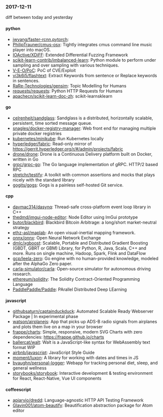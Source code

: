 ### 2017-12-11
diff between today and yesterday

#### python
* [jwyang/faster-rcnn.pytorch](https://github.com/jwyang/faster-rcnn.pytorch): 
* [PhilipTrauner/cmus-osx](https://github.com/PhilipTrauner/cmus-osx): Tightly integrates cmus command line music player into macOS.
* [IOActive/XDiFF](https://github.com/IOActive/XDiFF): Extended Differential Fuzzing Framework
* [scikit-learn-contrib/imbalanced-learn](https://github.com/scikit-learn-contrib/imbalanced-learn): Python module to perform under sampling and over sampling with various techniques.
* [V-E-O/PoC](https://github.com/V-E-O/PoC): PoC of CVE/Exploit
* [vi3k6i5/flashtext](https://github.com/vi3k6i5/flashtext): Extract Keywords from sentence or Replace keywords in sentences.
* [RaRe-Technologies/gensim](https://github.com/RaRe-Technologies/gensim): Topic Modelling for Humans
* [requests/requests](https://github.com/requests/requests): Python HTTP Requests for Humans 
* [apachecn/scikit-learn-doc-zh](https://github.com/apachecn/scikit-learn-doc-zh): scikit-learnsklearn 

#### go
* [celrenheit/sandglass](https://github.com/celrenheit/sandglass): Sandglass is a distributed, horizontally scalable, persistent, time sorted message queue.
* [snagles/docker-registry-manager](https://github.com/snagles/docker-registry-manager): Web front end for managing multiple private docker registries
* [kubernetes/minikube](https://github.com/kubernetes/minikube): Run Kubernetes locally
* [hyperledger/fabric](https://github.com/hyperledger/fabric): Read-only mirror of https://gerrit.hyperledger.org/r/#/admin/projects/fabric
* [drone/drone](https://github.com/drone/drone): Drone is a Continuous Delivery platform built on Docker, written in Go
* [grpc/grpc-go](https://github.com/grpc/grpc-go): The Go language implementation of gRPC. HTTP/2 based RPC
* [stretchr/testify](https://github.com/stretchr/testify): A toolkit with common assertions and mocks that plays nicely with the standard library
* [gogits/gogs](https://github.com/gogits/gogs): Gogs is a painless self-hosted Git service.

#### cpp
* [davmac314/dasynq](https://github.com/davmac314/dasynq): Thread-safe cross-platform event loop library in C++
* [thedmd/imgui-node-editor](https://github.com/thedmd/imgui-node-editor): Node Editor using ImGui prototype
* [butor/blackbird](https://github.com/butor/blackbird): Blackbird Bitcoin Arbitrage: a long/short market-neutral strategy
* [ethz-asl/maplab](https://github.com/ethz-asl/maplab): An open visual-inertial mapping framework.
* [onnx/onnx](https://github.com/onnx/onnx): Open Neural Network Exchange
* [dmlc/xgboost](https://github.com/dmlc/xgboost): Scalable, Portable and Distributed Gradient Boosting (GBDT, GBRT or GBM) Library, for Python, R, Java, Scala, C++ and more. Runs on single machine, Hadoop, Spark, Flink and DataFlow
* [gcp/leela-zero](https://github.com/gcp/leela-zero): Go engine with no human-provided knowledge, modeled after the AlphaGo Zero paper.
* [carla-simulator/carla](https://github.com/carla-simulator/carla): Open-source simulator for autonomous driving research.
* [ethereum/solidity](https://github.com/ethereum/solidity): The Solidity Contract-Oriented Programming Language
* [PaddlePaddle/Paddle](https://github.com/PaddlePaddle/Paddle): PArallel Distributed Deep LEarning

#### javascript
* [githubsaturn/captainduckduck](https://github.com/githubsaturn/captainduckduck): Automated Scalable Ready Webserver Package | In experimental phase
* [watson/airplanejs](https://github.com/watson/airplanejs):   App that picks up ADS-B radio signals from airplanes and plots them live on a map in your browser
* [frappe/charts](https://github.com/frappe/charts): Simple, responsive, modern SVG Charts with zero dependencies: https://frappe.github.io/charts
* [ballercat/walt](https://github.com/ballercat/walt):  Walt is a JavaScript-like syntax for WebAssembly text format  WIP 
* [airbnb/javascript](https://github.com/airbnb/javascript): JavaScript Style Guide
* [moment/luxon](https://github.com/moment/luxon):  A library for working with dates and times in JS
* [bvaughn/personal-logger](https://github.com/bvaughn/personal-logger): Webapp for tracking personal diet, sleep, and general wellness
* [storybooks/storybook](https://github.com/storybooks/storybook): Interactive development & testing environment for React, React-Native, Vue UI components

#### coffeescript
* [apiaryio/dredd](https://github.com/apiaryio/dredd): Language-agnostic HTTP API Testing Framework
* [Glavin001/atom-beautify](https://github.com/Glavin001/atom-beautify):  Beautification abstraction package for Atom editor
